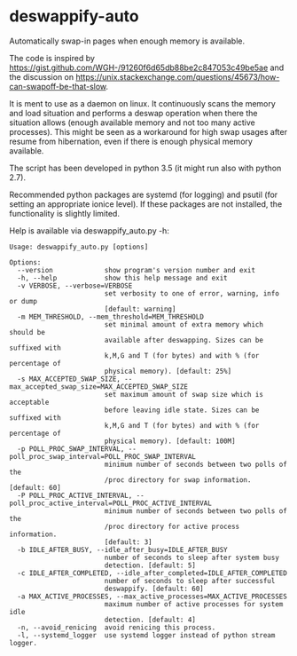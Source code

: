 # deswappify-auto

Automatically swap-in pages when enough memory is available.

The code is inspired by https://gist.github.com/WGH-/91260f6d65db88be2c847053c49be5ae and the discussion on  https://unix.stackexchange.com/questions/45673/how-can-swapoff-be-that-slow.

It is ment to use as a daemon on linux. It continuously scans the memory and load situation and performs a deswap operation when there the situation allows (enough available memory and not too many active processes). This might be seen as a workaround for high swap usages after resume from hibernation, even if there is enough physical memory available.

The script has been developed in python 3.5 (it might run also with python 2.7).

Recommended python packages are systemd (for logging) and psutil (for setting an appropriate ionice level). If these packages are not installed, the functionality is slightly limited.

Help is available via deswappify_auto.py -h:

```
Usage: deswappify_auto.py [options]

Options:
  --version             show program's version number and exit
  -h, --help            show this help message and exit
  -v VERBOSE, --verbose=VERBOSE
                        set verbosity to one of error, warning, info or dump
                        [default: warning]
  -m MEM_THRESHOLD, --mem_threshold=MEM_THRESHOLD
                        set minimal amount of extra memory which should be
                        available after deswapping. Sizes can be suffixed with
                        k,M,G and T (for bytes) and with % (for percentage of
                        physical memory). [default: 25%]
  -s MAX_ACCEPTED_SWAP_SIZE, --max_accepted_swap_size=MAX_ACCEPTED_SWAP_SIZE
                        set maximum amount of swap size which is acceptable
                        before leaving idle state. Sizes can be suffixed with
                        k,M,G and T (for bytes) and with % (for percentage of
                        physical memory). [default: 100M]
  -p POLL_PROC_SWAP_INTERVAL, --poll_proc_swap_interval=POLL_PROC_SWAP_INTERVAL
                        minimum number of seconds between two polls of the
                        /proc directory for swap information. [default: 60]
  -P POLL_PROC_ACTIVE_INTERVAL, --poll_proc_active_interval=POLL_PROC_ACTIVE_INTERVAL
                        minimum number of seconds between two polls of the
                        /proc directory for active process information.
                        [default: 3]
  -b IDLE_AFTER_BUSY, --idle_after_busy=IDLE_AFTER_BUSY
                        number of seconds to sleep after system busy
                        detection. [default: 5]
  -c IDLE_AFTER_COMPLETED, --idle_after_completed=IDLE_AFTER_COMPLETED
                        number of seconds to sleep after successful
                        deswappify. [default: 60]
  -a MAX_ACTIVE_PROCESSES, --max_active_processes=MAX_ACTIVE_PROCESSES
                        maximum number of active processes for system idle
                        detection. [default: 4]
  -n, --avoid_renicing  avoid renicing this process.
  -l, --systemd_logger  use systemd logger instead of python stream logger.
```
